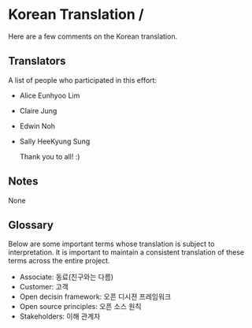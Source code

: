 # Korean Translation /

Here are a few comments on the Korean translation.

## Translators

A list of people who participated in this effort:

* Alice Eunhyoo Lim 
* Claire Jung
* Edwin Noh
* Sally HeeKyung Sung
  
  Thank you to all! :)

## Notes

None

## Glossary

Below are some important terms whose translation is subject to
interpretation. It is important to maintain a consistent translation of these
terms across the entire project.

- Associate: 동료(친구와는 다름)
- Customer: 고객
- Open decisin framework: 오픈 디시젼 프레임워크
- Open source principles: 오픈 소스 원칙
- Stakeholders: 이해 관계자

<!-- **Term**: How you translated the term and explanation of why, if needed -->
